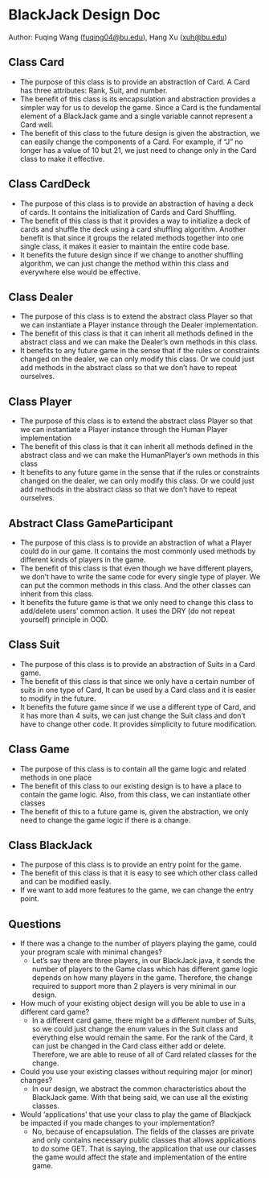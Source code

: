 # BlackJack Design Doc

Author: Fuqing Wang (fuqing04@bu.edu), Hang Xu (xuh@bu.edu)

## Class Card

* The purpose of this class is to provide an abstraction of Card. A Card has three attributes: Rank, Suit, and number.
* The benefit of this class is its encapsulation and abstraction provides a simpler way for us to develop the game. Since a Card is the fundamental element of a BlackJack game and a single variable cannot represent a Card well.
* The benefit of this class to the future design is given the abstraction, we can easily change the components of a Card. For example, if “J” no longer has a value of 10 but 21, we just need to change only in the Card class to make it effective.

## Class CardDeck

* The purpose of this class is to provide an abstraction of having a deck of cards. It contains the initialization of Cards and Card Shuffling.
* The benefit of this class is that it provides a way to initialize a deck of cards and shuffle the deck using a card shuffling algorithm. Another benefit is that since it groups the related methods together into one single class, it makes it easier to maintain the entire code base.
* It benefits the future design since if we change to another shuffling algorithm, we can just change the method within this class and everywhere else would be effective.

## Class Dealer

* The purpose of this class is to extend the abstract class Player so that we can instantiate a Player instance through the Dealer implementation.
* The benefit of this class is that it can inherit all methods defined in the abstract class and we can make the Dealer’s own methods in this class.
* It benefits to any future game in the sense that if the rules or constraints changed on the dealer, we can only modify this class. Or we could just add methods in the abstract class so that we don’t have to repeat ourselves.

## Class Player

* The purpose of this class is to extend the abstract class Player so that we can instantiate a Player instance through the Human Player implementation
* The benefit of this class is that it can inherit all methods defined in the abstract class and we can make the HumanPlayer’s own methods in this class
* It benefits to any future game in the sense that if the rules or constraints changed on the dealer, we can only modify this class. Or we could just add methods in the abstract class so that we don’t have to repeat ourselves.

## Abstract Class GameParticipant

* The purpose of this class is to provide an abstraction of what a Player could do in our game. It contains the most commonly used methods by different kinds of players in the game.
* The benefit of this class is that even though we have different players, we don’t have to write the same code for every single type of player. We can put the common methods in this class. And the other classes can inherit from this class.
* It benefits the future game is that we only need to change this class to add/delete users’ common action. It uses the DRY (do not repeat yourself) principle in OOD.

## Class Suit

* The purpose of this class is to provide an abstraction of Suits in a Card game.
* The benefit of this class is that since we only have a certain number of suits in one type of Card, It can be used by a Card class and it is easier to modify in the future.
* It benefits the future game since if we use a different type of Card, and it has more than 4 suits, we can just change the Suit class and don’t have to change other code. It provides simplicity to future modification.

## Class Game

* The purpose of this class is to contain all the game logic and related methods in one place
* The benefit of this class to our existing design is to have a place to contain the game logic. Also, from this class, we can instantiate  other classes
* The benefit of this to a future game is, given the abstraction, we only need to change the game logic if there is a change.

## Class BlackJack
* The purpose of this class is to provide an entry point for the game.
* The benefit of this class is that it is easy to see which other class called and can be modified easily.
* If we want to add more features to the game, we can change the entry point.

## Questions

* If there was a change to the number of players playing the game, could your program scale with minimal changes?
	* Let’s say there are three players, in our BlackJack.java, it sends the number of players to the Game class which has different game logic depends on how many players in the game. Therefore, the change required to support more than 2 players is very minimal in our design.
* How much of your existing object design will you be able to use in a different card game?
	* In a different card game, there might be a different number of Suits, so we could just change the enum values in the Suit class and everything else would remain the same. For the rank of the Card, it can just be changed in the Card class either add or delete. Therefore, we are able to reuse of all of Card related classes for the change.
* Could you use your existing classes without requiring major (or minor) changes?
	* In our design, we abstract the common characteristics about the BlackJack game. With that being said, we can use all the existing classes.
* Would ‘applications’ that use your class to play the game of Blackjack be impacted if you made changes to your implementation?
	* No, because of encapsulation. The fields of the classes are private and only contains necessary public classes that allows applications to do some GET. That is saying, the application that use our classes the game would affect the state and implementation of the entire game.